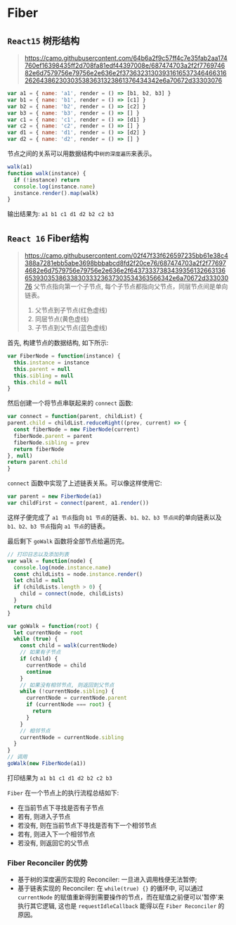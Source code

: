 # Fiber

## `React15` 树形结构

> https://camo.githubusercontent.com/64b6a2f9c57ff4c7e35fab2aa174760ef16398435ff2d708fa81edf44397008e/687474703a2f2f776974682e6d7579756e79756e2e636e2f37363231303931616537346466316262643862303035383631323861376434342e6a70672d33303076

```javascript
var a1 = { name: 'a1', render = () => [b1, b2, b3] }
var b1 = { name: 'b1', render = () => [c1] }
var b2 = { name: 'b2', render = () => [c2] }
var b3 = { name: 'b3', render = () => [] }
var c1 = { name: 'c1', render = () => [d1] }
var c2 = { name: 'c2', render = () => [] }
var d1 = { name: 'd1', render = () => [d2] }
var d2 = { name: 'd2', render = () => [] }
```

节点之间的关系可以用数据结构中`树的深度遍历`来表示。

```javascript
walk(a1)
function walk(instance) {
  if (!instance) return
  console.log(instance.name)
  instance.render().map(walk)
}
```

输出结果为: `a1 b1 c1 d1 d2 b2 c2 b3`

## `React 16` Fiber结构

> https://camo.githubusercontent.com/02f47f33f626597235bb61e38c4388a7281ebb5abe3698bbbabcd8fd2f20ce76/687474703a2f2f776974682e6d7579756e79756e2e636e2f64373337383439356132663136653930353863383033323637303534363566342e6a70672d33303076
>  父节点指向第一个子节点, 每个子节点都指向父节点，同层节点间是单向链表。
>
> 1. 父节点到子节点(红色虚线)
> 2. 同层节点(黄色虚线)
> 3. 子节点到父节点(蓝色虚线)

首先, 构建节点的数据结构, 如下所示:

```javascript
var FiberNode = function(instance) {
  this.instance = instance
  this.parent = null
  this.sibling = null
  this.child = null
}
```



然后创建一个将节点串联起来的 `connect` 函数:

  ```javascript
var connect = function(parent, childList) {
  parent.child = childList.reduceRight((prev, current) => {
    const fiberNode = new FiberNode(current)
    fiberNode.parent = parent
    fiberNode.sibling = prev
    return fiberNode
  }, null)
  return parent.child
}
  ```

`connect` 函数中实现了上述链表关系。可以像这样使用它:

```javascript
var parent = new FiberNode(a1)
var childFirst = connect(parent, a1.render())
```

这样子便完成了 `a1 节点`指向 `b1 节点`的链表、`b1、b2、b3 节点间`的单向链表以及 `b1、b2、b3 节点`指向 `a1 节点`的链表。

最后剩下 `goWalk` 函数将全部节点给遍历完。

```javascript
// 打印日志以及添加列表
var walk = function(node) {
  console.log(node.instance.name)
  const childLists = node.instance.render()
  let child = null
  if (childLists.length > 0) {
    child = connect(node, childLists)
  }
  return child
}
```



```javascript
var goWalk = function(root) {
  let currentNode = root
  while (true) {
    const child = walk(currentNode)
    // 如果有子节点
    if (child) {
      currentNode = child
      continue
    }
    // 如果没有相邻节点, 则返回到父节点
    while (!currentNode.sibling) {
      currentNode = currentNode.parent
      if (currentNode === root) {
        return
      }
    }
    // 相邻节点
    currentNode = currentNode.sibling
  }
}
// 调用
goWalk(new FiberNode(a1))
```

打印结果为 `a1 b1 c1 d1 d2 b2 c2 b3`

  `Fiber` 在一个节点上的执行流程总结如下:

  - 在当前节点下寻找是否有子节点
  - 若有, 则进入子节点
  - 若没有, 则在当前节点下寻找是否有下一个相邻节点
  - 若有, 则进入下一个相邻节点
  - 若没有, 则返回它的父节点

### Fiber Reconciler 的优势

- 基于树的深度遍历实现的 Reconciler: 一旦进入调用栈便无法暂停;
- 基于链表实现的 Reconciler: 在 `while(true) {}` 的循环中, 可以通过 `currentNode` 的赋值重新得到需要操作的节点，而在赋值之前便可以'暂停'来执行其它逻辑, 这也是 `requestIdleCallback` 能得以在 `Fiber Reconciler` 的原因。